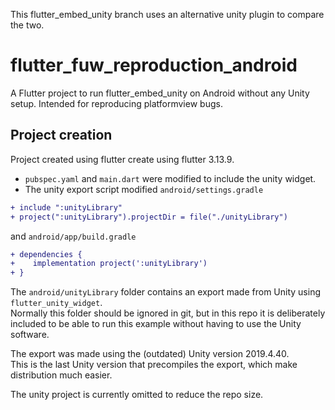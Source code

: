 This flutter_embed_unity branch uses an alternative unity plugin to compare the two.

# flutter_fuw_reproduction_android
A Flutter project to run flutter_embed_unity on Android without any Unity setup. Intended for reproducing platformview bugs.

## Project creation
Project created using flutter create using flutter 3.13.9. 
- `pubspec.yaml` and `main.dart` were modified to include the unity widget.
- The unity export script modified `android/settings.gradle`
```diff
+ include ":unityLibrary"
+ project(":unityLibrary").projectDir = file("./unityLibrary")
```
and `android/app/build.gradle`
```diff
+ dependencies {
+    implementation project(':unityLibrary')
+ }
```

The `android/unityLibrary` folder contains an export made from Unity using `flutter_unity_widget`.  
Normally this folder should be ignored in git, but in this repo it is deliberately included to be able to run this example without having to use the Unity software.  

The export was made using the (outdated) Unity version 2019.4.40.  
This is the last Unity version that precompiles the export, which make distribution much easier.  

The unity project is currently omitted to reduce the repo size.
